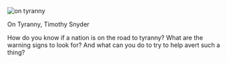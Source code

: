 <img src="https://images-na.ssl-images-amazon.com/images/I/41kBo7v4xaL._SY344_BO1,204,203,200_.jpg" id="cover" alt="on tyranny"/>
<p id="title">On Tyranny, Timothy Snyder</p>

How do you know if a nation is on the road to tyranny? What are the warning signs to look for? And what can you do to try to help avert such a thing?
